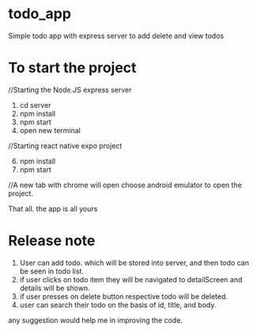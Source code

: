 # todo_app
Simple todo app with express server to add delete and view todos

# To start the project

//Starting the Node.JS express server

1. cd server
2. npm install
3. npm start
4. open new terminal

//Starting react native expo project

6. npm install
5. npm start

//A new tab with chrome will open choose android emulator to open the project.

That all. the app is all yours

# Release note
1. User can add todo. which will be stored into server, and then todo can be seen in todo list.
2. if user clicks on todo item they will be navigated to detailScreen and details will be shown.
3. if user presses on delete button respective todo will be deleted.
4. user can search their todo on the basis of id, title, and body.

any suggestion would help me in improving the code.



